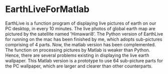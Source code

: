 # EarthLiveForMatlab
EarthLive is a function program of displaying live pictures of earth on our PC desktop, in every 10 minutes. The live photos of global earth map are pictured by the satellite named ’Himawari8’. The Python version of EarthLive for running on the mac has been finished by me, which adopts sub-pictures comprising of 4 parts. Now, the matlab version has been complemented. The function on processing pictures by Matlab is weaker than Python. Hence, there are several problems existing in displaying the live earth wallpaper. This Matlab version is a prototype to use 64 sub-picture parts for the PC wallpaper, which are larger and clearer than other counterparts.
